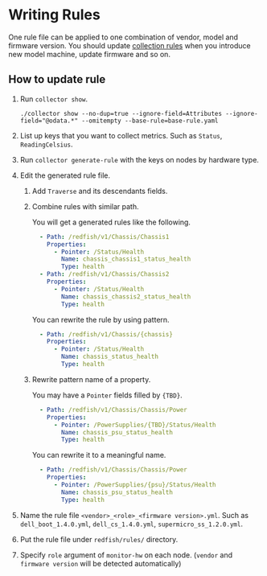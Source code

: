 Writing Rules
=============

One rule file can be applied to one combination of vendor, model and firmware version.
You should update [collection rules](rule.md) when you introduce new model machine, update firmware and so on.

How to update rule
------------------

1. Run `collector show`.
   ```console
   ./collector show --no-dup=true --ignore-field=Attributes --ignore-field="@odata.*" --omitempty --base-rule=base-rule.yaml
   ```
1. List up keys that you want to collect metrics. Such as `Status`, `ReadingCelsius`.
1. Run `collector generate-rule` with the keys on nodes by hardware type.
1. Edit the generated rule file.
    1. Add `Traverse` and its descendants fields.

    1. Combine rules with similar path.
    
        You will get a generated rules like the following.
    
        ```yaml
          - Path: /redfish/v1/Chassis/Chassis1
            Properties:
              - Pointer: /Status/Health
                Name: chassis_chassis1_status_health
                Type: health
          - Path: /redfish/v1/Chassis/Chassis2
            Properties:
              - Pointer: /Status/Health
                Name: chassis_chassis2_status_health
                Type: health
        ```
        
        You can rewrite the rule by using pattern.
        
        ```yaml
          - Path: /redfish/v1/Chassis/{chassis}
            Properties:
              - Pointer: /Status/Health
                Name: chassis_status_health
                Type: health
        ```
        
    1. Rewrite pattern name of a property.
    
        You may have a `Pointer` fields filled by `{TBD}`.
        
        ```yaml
          - Path: /redfish/v1/Chassis/Chassis/Power
            Properties:
              - Pointer: /PowerSupplies/{TBD}/Status/Health
                Name: chassis_psu_status_health
                Type: health
        ```
        
        You can rewrite it to a meaningful name.
        
        ```yaml
          - Path: /redfish/v1/Chassis/Chassis/Power
            Properties:
              - Pointer: /PowerSupplies/{psu}/Status/Health
                Name: chassis_psu_status_health
                Type: health
        ```

1. Name the rule file `<vendor>_<role>_<firmware version>.yml`. Such as `dell_boot_1.4.0.yml`, `dell_cs_1.4.0.yml`, `supermicro_ss_1.2.0.yml`.
1. Put the rule file under `redfish/rules/` directory.
1. Specify `role` argument of `monitor-hw` on each node. (`vendor` and `firmware version` will be detected automatically)
